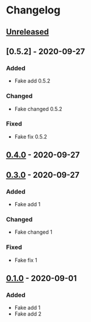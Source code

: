 # Changelog

## [Unreleased]

## [0.5.2] - 2020-09-27

### Added

-   Fake add 0.5.2

### Changed

-   Fake changed 0.5.2

### Fixed

-   Fake fix 0.5.2

## [0.4.0] - 2020-09-27

## [0.3.0] - 2020-09-27

### Added

-   Fake add 1

### Changed

-   Fake changed 1

### Fixed

-   Fake fix 1

## [0.1.0] - 2020-09-01

### Added

-   Fake add 1
-   Fake add 2

[unreleased]: https://github.com/Galileo-Galilei/gh-actions-playground/compare/0.1.0...HEAD

[0.1.0]: https://github.com/Galileo-Galilei/gh-actions-playground/releases/tag/0.1.0

[Unreleased]: https://github.com/Galileo-Galilei/gh-actions-playground/compare/0.4.0...HEAD

[0.4.0]: https://github.com/Galileo-Galilei/gh-actions-playground/compare/0.3.0...0.4.0

[0.3.0]: https://github.com/Galileo-Galilei/gh-actions-playground/compare/0.1.0...0.3.0
